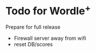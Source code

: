 # Todo for Wordle<sup>+</sup>

Prepare for full release
- Firewall server away from wifi
- reset DB/scores
